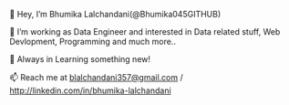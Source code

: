 👋 Hey, I’m Bhumika Lalchandani(@Bhumika045GITHUB)

👀 I’m working as Data Engineer and interested in Data related stuff, Web Devlopment, Programming and much more..

🌱 Always in Learning something new!

📫 Reach me at blalchandani357@gmail.com / http://linkedin.com/in/bhumika-lalchandani

<!---
Bhumika045GITHUB/Bhumika045GITHUB is a ✨ special ✨ repository because its `README.md` (this file) appears on your GitHub profile.
You can click the Preview link to take a look at your changes.
--->
